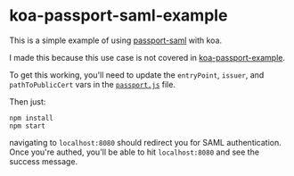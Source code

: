 # koa-passport-saml-example


This is a simple example of using [passport-saml](https://github.com/bergie/passport-saml) with koa. 

I made this because this use case is not covered in [koa-passport-example](https://github.com/rkusa/koa-passport-example).

To get this working, you'll need to update the `entryPoint`, `issuer`, and `pathToPublicCert` vars in the [`passport.js`](https://github.com/nadavoosh/koa-passport-saml-example/blob/master/passport.js#L21-23) file.

Then just: 

```
npm install
npm start

```

navigating to `localhost:8080` should redirect you for SAML authentication. Once you're authed, you'll be able to hit `localhost:8080` and see the success message. 
 

